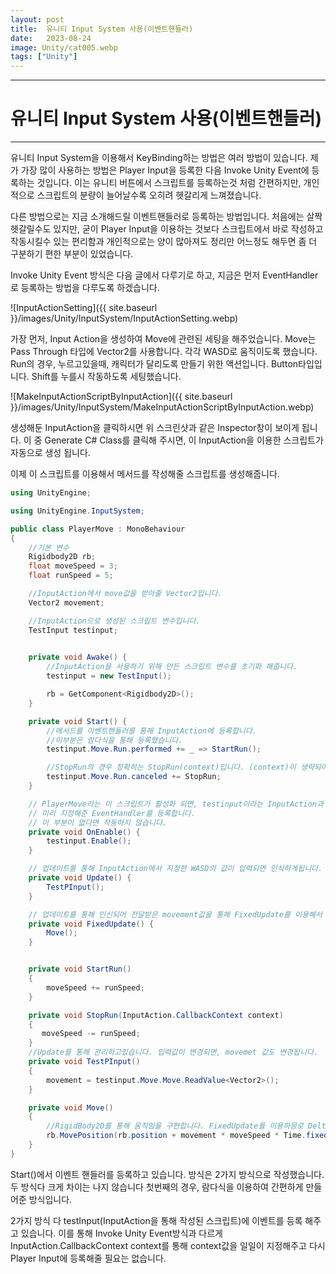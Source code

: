 ```yaml
---
layout: post
title:  유니티 Input System 사용(이벤트핸들러)
date:   2023-08-24
image: Unity/cat005.webp
tags: ["Unity"]
---
```




---
# 유니티 Input System 사용(이벤트핸들러)
---

유니티 Input System을 이용해서 KeyBinding하는 방법은 여러 방법이 있습니다.
제가 가장 많이 사용하는 방법은 Player Input을 등록한 다음 Invoke Unity Event에 등록하는 것입니다.
이는 유니티 버튼에서 스크립트를 등록하는것 처럼 간편하지만, 개인적으로 스크립트의 분량이 늘어날수록 오히려 헷갈리게 느껴졌습니다.

다른 방법으로는 지금 소개해드릴 이벤트핸들러로 등록하는 방법입니다.
처음에는 살짝 헷갈릴수도 있지만, 굳이 Player Input을 이용하는 것보다 스크립트에서 바로 작성하고 작동시킬수 있는 편리함과
개인적으로는 양이 많아져도 정리만 어느정도 해두면 좀 더 구분하기 편한 부분이 있었습니다.

Invoke Unity Event 방식은 다음 글에서 다루기로 하고,
지금은 먼저 EventHandler로 등록하는 방법을 다루도록 하겠습니다.




![InputActionSetting]({{ site.baseurl }}/images/Unity/InputSystem/InputActionSetting.webp)

가장 먼저, Input Action을 생성하여 Move에 관련된 세팅을 해주었습니다. Move는 Pass Through 타입에 Vector2를 사용합니다. 각각 WASD로 움직이도록 했습니다.
Run의 경우, 누르고있을때, 캐릭터가 달리도록 만들기 위한 액션입니다. Button타입입니다. Shift를 누를시 작동하도록 세팅했습니다. 

![MakeInputActionScriptByInputAction]({{ site.baseurl }}/images/Unity/InputSystem/MakeInputActionScriptByInputAction.webp)

생성해둔 InputAction을 클릭하시면 위 스크린샷과 같은 Inspector창이 보이게 됩니다. 이 중 Generate C# Class를 클릭해 주시면,
이 InputAction을 이용한 스크립트가 자동으로 생성 됩니다.

이제 이 스크립트를 이용해서 메서드를 작성해줄 스크립트를 생성해줍니다.

```c#
using UnityEngine;

using UnityEngine.InputSystem;

public class PlayerMove : MonoBehaviour
{
    //기본 변수
    Rigidbody2D rb;
    float moveSpeed = 3;
    float runSpeed = 5;

    //InputAction에서 move값을 받아줄 Vector2입니다.
    Vector2 movement;

    //InputAction으로 생성된 스크립트 변수입니다.
    TestInput testinput;
 

    private void Awake() {
        //InputAction을 사용하기 위해 만든 스크립트 변수를 초기화 해줍니다.
        testinput = new TestInput();

        rb = GetComponent<Rigidbody2D>();
    }

    private void Start() {
        //메서드를 이벤트핸들러를 통해 InputAction에 등록합니다.
        //이부분은 람다식을 통해 등록했습니다.
        testinput.Move.Run.performed += _ => StartRun();

        //StopRun의 경우 정확히는 StopRun(context)입니다. (context)이 생략되어있습니다.
        testinput.Move.Run.canceled += StopRun;
    }

    // PlayerMove라는 이 스크립트가 활성화 되면, testinput이라는 InputAction과 연동된 스크립트를 초기화하고
    // 미리 지정해준 EventHandler를 등록합니다. 
    // 이 부분이 없다면 작동하지 않습니다.
    private void OnEnable() {
        testinput.Enable();
    }

    // 업데이트를 통해 InputAction에서 지정한 WASD의 값이 입력되면 인식하게됩니다.
    private void Update() {
        TestPInput();
    }

    // 업데이트를 통해 인신되어 전달받은 movement값을 통해 FixedUpdate를 이용해서 움직임을 구현합니다.
    private void FixedUpdate() {
        Move();
    }


    private void StartRun()
    {
        moveSpeed += runSpeed;
    }

    private void StopRun(InputAction.CallbackContext context)
    {
       moveSpeed -= runSpeed;
    }
    //Update를 통해 관리하고있습니다. 입력값이 변경되면, movemet 값도 변경됩니다.
    private void TestPInput()
    {
        movement = testinput.Move.Move.ReadValue<Vector2>();
    }

    private void Move()
    {
        //RigidBody2D를 통해 움직임을 구현합니다. FixedUpdate를 이용하믕로 DeltaTime이 아니라 fixedDeltaTime을 사용합니다.
        rb.MovePosition(rb.position + movement * moveSpeed * Time.fixedDeltaTime);
    }
}
```

Start()에서 이벤트 핸들러를 등록하고 있습니다. 방식은 2가지 방식으로 작성했습니다.
두 방식다 크게 차이는 나지 않습니다
첫번째의 경우, 람다식을 이용하여 간편하게 만들어준 방식입니다.

2가지 방식 다 testInput(InputAction을 통해 작성된 스크립트)에 이벤트를 등록 해주고 있습니다.
이를 통해 Invoke Unity Event방식과 다르게 InputAction.CallbackContext context를 통해 context값을 일일이 지정해주고
다시 Player Input에 등록해줄 필요는 없습니다.



